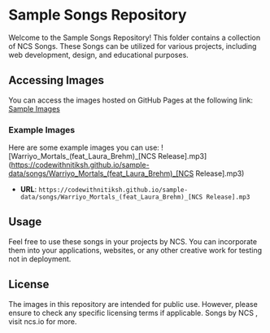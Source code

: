 # Sample Songs Repository
Welcome to the Sample Songs Repository! This folder contains a collection of NCS Songs. These Songs can be utilized for various projects, including web development, design, and educational purposes.

## Accessing Images
You can access the images hosted on GitHub Pages at the following link:
[Sample Images](https://codewithnitiksh.github.io/sample-data/songs/)

### Example Images
Here are some example images you can use:
 ![Warriyo_Mortals_(feat_Laura_Brehm)_[NCS Release].mp3](https://codewithnitiksh.github.io/sample-data/songs/Warriyo_Mortals_(feat_Laura_Brehm)_[NCS Release].mp3)
   - **URL**: `https://codewithnitiksh.github.io/sample-data/songs/Warriyo_Mortals_(feat_Laura_Brehm)_[NCS Release].mp3`

## Usage
Feel free to use these songs in your projects by NCS. You can incorporate them into your applications, websites, or any other creative work for testing not in deployment.

## License
The images in this repository are intended for public use. However, please ensure to check any specific licensing terms if applicable. Songs by NCS , visit ncs.io for more.
